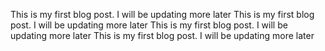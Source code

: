 This is my first blog post. I will be updating more later 
This is my first blog post. I will be updating more later 
This is my first blog post. I will be updating more later 
This is my first blog post. I will be updating more later 
